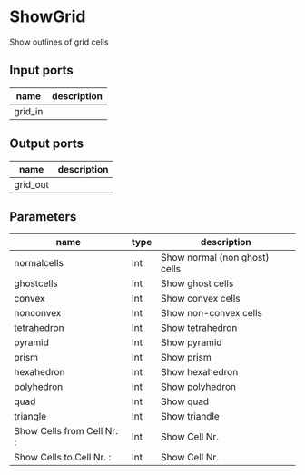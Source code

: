 
# ShowGrid
Show outlines of grid cells

## Input ports
|name|description|
|-|-|
|grid_in||



## Output ports
|name|description|
|-|-|
|grid_out||



## Parameters
|name|type|description|
|-|-|-|
|normalcells|Int|Show normal (non ghost) cells|
|ghostcells|Int|Show ghost cells|
|convex|Int|Show convex cells|
|nonconvex|Int|Show non-convex cells|
|tetrahedron|Int|Show tetrahedron|
|pyramid|Int|Show pyramid|
|prism|Int|Show prism|
|hexahedron|Int|Show hexahedron|
|polyhedron|Int|Show polyhedron|
|quad|Int|Show quad|
|triangle|Int|Show triandle|
|Show Cells from Cell Nr. :|Int|Show Cell Nr.|
|Show Cells to Cell Nr. :|Int|Show Cell Nr.|
